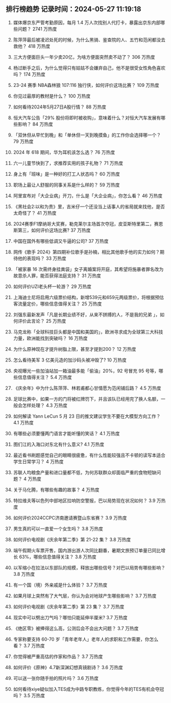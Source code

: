 
## 排行榜趋势 记录时间：2024-05-27 11:19:18
  
  1. 媒体爆京东严管考勤原因，每月 1.4 万人次找别人代打卡，暴露出京东内部哪些问题？ 2741 万热度
    
  2. 陈萍萍最后被凌迟处死的时候，为什么黑骑、鉴查院的人、五竹和范闲都没去救他？ 418 万热度
    
  3. 三大方便面巨头一年少卖20亿，为啥方便面突然卖不动了？ 306 万热度
    
  4. 杨过断手之后，为什么觉得只有姑姑不会嫌弃自己，他不是很受女性角色喜欢吗？ 174 万热度
    
  5. 23-24 赛季 NBA森林狼 107:116 独行侠，如何评价这场比赛？ 109 万热度
    
  6. 你见过最厚的教材是什么？ 100 万热度
    
  7. 如何看待2024年5月27日A股行情？ 88 万热度
    
  8. 恒大汽车公告「29% 股份将即时被收购」，意味着什么？对恒大汽车发展有哪些影响？ 84 万热度
    
  9. 「双休但从早忙到晚」和「单休但一天到晚摸鱼」的工作你会选择哪一个？ 79 万热度
    
  10. 2024 年 618 期间，华为耳机该怎么选？ 76 万热度
    
  11. 六一儿童节快到了，求推荐实用的孩子礼物？ 71 万热度
    
  12. 身上有「班味」是一种好的打工人状态吗？ 60 万热度
    
  13. 职场上最让人舒服的同事关系是什么样的？ 59 万热度
    
  14. 阿里宣布对「大企业病」开刀，什么是「大企业病」，你怎么看？ 46 万热度
    
  15. 《黑社会2:以和为贵》里，吉米仔一个还没当上话事人的省局就来找他，是否太奇怪了？ 41 万热度
    
  16. 2024赛季F1摩纳哥大奖赛，勒克莱尔主场首次夺冠，皮亚斯特里第二，赛恩斯第三，如何评价这场比赛? 37 万热度
    
  17. 中国在国外有哪些低调又牛逼的公司? 37 万热度
    
  18. 网传《歌手 2024》第四期补位歌手是孙楠，相比其他歌手他的实力如何？期待他的表现吗？ 33 万热度
    
  19. 「被家暴 16 次需终身挂粪袋」女子离婚案将开庭，其希望将施暴者罪名改为故意杀人罪，能否获得法庭支持？ 31 万热度
    
  20. 如何评价UZI老头杯一轮游？ 29 万热度
    
  21. 上海迪士尼将启用六级票价结构，新增539元和659元两级票价，将根据预估客流量定价，哪些信息值得关注？ 25 万热度
    
  22. 刘强东最新发声「凡是长期业绩不好，从来不拼搏的人，不是我的兄弟 」，如何评价此言论？ 25 万热度
    
  23. 马克龙称「全球科技巨头都是中国和美国的」，欧洲寻求成为全球第三大科技力量，欧洲能找到突破吗？ 16 万热度
    
  24. 为什么原神现在才提升树脂上限，甚至才提到200？ 12 万热度
    
  25. 怎么看待美军 3 亿美元造的加沙码头被冲毁了? 10 万热度
    
  26. 央视曝光一些加油站加一箱油最多能「偷油」20%，92 号冒充 95 号等，哪些信息值得关注？ 5.4 万热度
    
  27. 《庆余年》中为什么陈萍萍、林若甫都心甘情愿为范闲铺后路？ 4.5 万热度
    
  28. 足球比赛中，如果一方的门将被红牌罚下，并且该队已经用完了换人名额，一般会怎样处理？ 4.3 万热度
    
  29. 如何解读 Yann LeCun 5 月 23 日的推文建议学生不要在大模型方向工作？ 4.1 万热度
    
  30. 有哪些必须要懂两门语言才能听懂的笑话？ 4.1 万热度
    
  31. 图们江的入海口对东北有什么意义? 4.1 万热度
    
  32. 最近看书刷题感觉自己的眼睛很疲惫，有什么性能较强且不卡顿的读写本适合学生日常学习？ 4 万热度
    
  33. 苏联人均粮食产量和进口量都不低，为何苏联群众却面临严重的食物短缺问题？ 4 万热度
    
  34. 关于马化腾，有哪些有趣的故事？ 4 万热度
    
  35. 特拉维夫等以色列中部地区拉响防空警报，巴以局势现在状况如何？ 3.9 万热度
    
  36. 如何评价2024CCPC济南邀请赛暨山东省赛？ 3.9 万热度
    
  37. 男生真的可以一直爱一个女生吗？ 3.8 万热度
    
  38. 如何评价电视剧《庆余年第二季》第 21-22 集？ 3.8 万热度
    
  39. 端午假期火车票开售，国内游出游人次同比翻番，暑期文旅预订单量已同比增长 63%，哪些信息值得关注？ 3.8 万热度
    
  40. 以军缩小在拉法以东部队的规模，释放出哪些信号？对巴以局势有哪些影响？ 3.8 万热度
    
  41. 有一个国（境）外亲戚是什么体验？ 3.7 万热度
    
  42. 如果月球上突然有了大气层，你认为会对地球产生哪些影响？ 3.7 万热度
    
  43. 如何评价电视剧《庆余年第二季》第 23 集？ 3.7 万热度
    
  44. 现实中可以劈出刀气吗？哪怕只能延伸半厘米? 3.7 万热度
    
  45. 《绝区零》被捧得这么高，公测后会不会出大问题？ 3.7 万热度
    
  46. 专家称要支持 60-70 岁「青年老年人」老年人的求职和工作需要，你怎么看？ 3.7 万热度
    
  47. 你觉得被严重高估的作家和作品？ 3.7 万热度
    
  48. 如何评价《原神》4.7新深渊幻想真镜剧诗？ 3.6 万热度
    
  49. 可以送一张你随手拍的照片吗？ 3.6 万热度
    
  50. 如何看待xiye疑似加入TES成为中路专职教练，你觉得今年的TES有机会夺冠吗？ 3.5 万热度
    